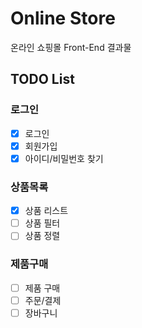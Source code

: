 # Online Store

온라인 쇼핑몰 Front-End 결과물

## TODO List

### 로그인

- [x] 로그인
- [x] 회원가입
- [x] 아이디/비밀번호 찾기

### 상품목록

- [x] 상품 리스트
- [ ] 상품 필터
- [ ] 상품 정렬

### 제품구매

- [ ] 제품 구매
- [ ] 주문/결제
- [ ] 장바구니
